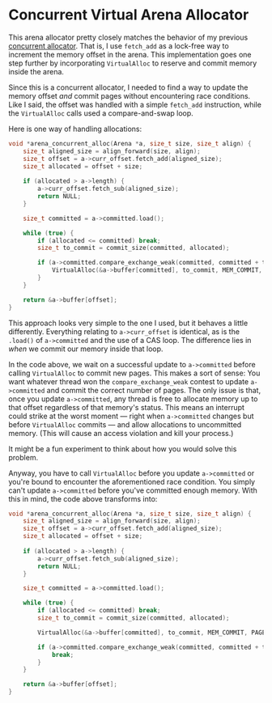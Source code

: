 # Concurrent Virtual Arena Allocator
This arena allocator pretty closely matches the behavior of my previous [concurrent allocator](https://github.com/chumpitized/concurrent_arena_allocator). That is, I use `fetch_add` as a lock-free way to increment the memory offset in the arena. This implementation goes one step further by incorporating `VirtualAlloc` to reserve and commit memory inside the arena.

Since this is a concurrent allocator, I needed to find a way to update the memory offset _and_ commit pages without encountering race conditions. Like I said, the offset was handled with a simple `fetch_add` instruction, while the `VirtualAlloc` calls used a compare-and-swap loop.

Here is one way of handling allocations:

```c++
void *arena_concurrent_alloc(Arena *a, size_t size, size_t align) {
	size_t aligned_size = align_forward(size, align);
	size_t offset = a->curr_offset.fetch_add(aligned_size);
	size_t allocated = offset + size;
	
	if (allocated > a->length) {
		a->curr_offset.fetch_sub(aligned_size);
		return NULL;
	}

	size_t committed = a->committed.load();

	while (true) {
		if (allocated <= committed) break;
		size_t to_commit = commit_size(committed, allocated);

		if (a->committed.compare_exchange_weak(committed, committed + to_commit)) {
			VirtualAlloc(&a->buffer[committed], to_commit, MEM_COMMIT, PAGE_READWRITE);
		}
	}

	return &a->buffer[offset];
}
```

This approach looks very simple to the one I used, but it behaves a little differently. Everything relating to `a->curr_offset` is identical, as is the `.load()` of `a->committed` and the use of a CAS loop. The difference lies in _when_ we commit our memory inside that loop. 

In the code above, we wait on a successful update to `a->committed` before calling `VirtualAlloc` to commit new pages. This makes a sort of sense: You want whatever thread won the `compare_exchange_weak` contest to update `a->committed` and commit the correct number of pages. The only issue is that, once you update `a->committed`, any thread is free to allocate memory up to that offset regardless of that memory's status. This means an interrupt could strike at the worst moment — right when `a->committed` changes but before `VirtualAlloc` commits — and allow allocations to uncommitted memory. (This will cause an access violation and kill your process.) 

It might be a fun experiment to think about how you would solve this problem.

Anyway, you have to call `VirtualAlloc` before you update `a->committed` or you're bound to encounter the aforementioned race condition. You simply can't update `a->committed` before you've committed enough memory. With this in mind, the code above transforms into:

```c++
void *arena_concurrent_alloc(Arena *a, size_t size, size_t align) {
	size_t aligned_size = align_forward(size, align);
	size_t offset = a->curr_offset.fetch_add(aligned_size);
	size_t allocated = offset + size;
	
	if (allocated > a->length) {
		a->curr_offset.fetch_sub(aligned_size);
		return NULL;
	}

	size_t committed = a->committed.load();

	while (true) {
		if (allocated <= committed) break;
		size_t to_commit = commit_size(committed, allocated);

		VirtualAlloc(&a->buffer[committed], to_commit, MEM_COMMIT, PAGE_READWRITE);

		if (a->committed.compare_exchange_weak(committed, committed + to_commit)) {
			break;
		}
	}

	return &a->buffer[offset];
}
```
